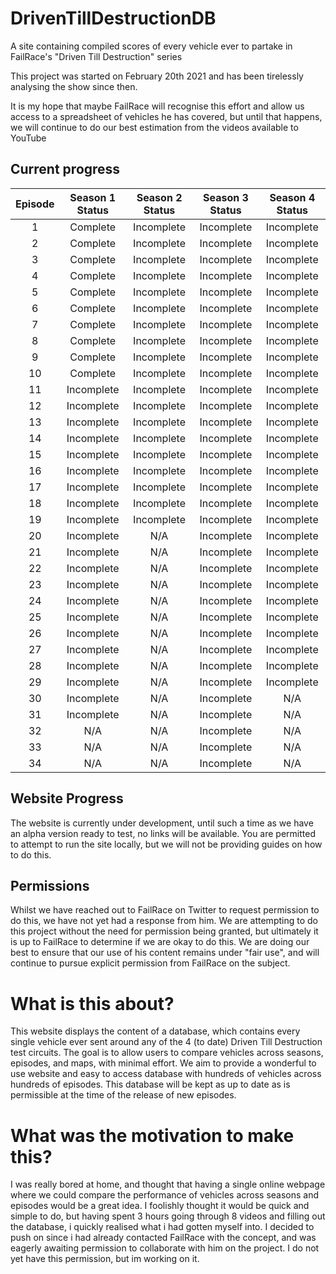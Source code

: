 # DrivenTillDestructionDB

A site containing compiled scores of every vehicle ever to partake in FailRace's "Driven Till Destruction" series

This project was started on February 20th 2021 and has been tirelessly analysing the show since then.

It is my hope that maybe FailRace will recognise this effort and allow us access to a spreadsheet of vehicles he has
covered, but until that happens, we will continue to do our best estimation from the videos available to YouTube

## Current progress

| Episode | Season 1 Status  | Season 2 Status  | Season 3 Status  | Season 4 Status  |
|:---:|:---:|:---:|:---:|:---:|
|1|Complete|Incomplete|Incomplete|Incomplete|
|2|Complete|Incomplete|Incomplete|Incomplete|
|3|Complete|Incomplete|Incomplete|Incomplete|
|4|Complete|Incomplete|Incomplete|Incomplete|
|5|Complete|Incomplete|Incomplete|Incomplete|
|6|Complete|Incomplete|Incomplete|Incomplete|
|7|Complete|Incomplete|Incomplete|Incomplete|
|8|Complete|Incomplete|Incomplete|Incomplete|
|9|Complete|Incomplete|Incomplete|Incomplete|
|10|Complete|Incomplete|Incomplete|Incomplete|
|11|Incomplete|Incomplete|Incomplete|Incomplete|
|12|Incomplete|Incomplete|Incomplete|Incomplete|
|13|Incomplete|Incomplete|Incomplete|Incomplete|
|14|Incomplete|Incomplete|Incomplete|Incomplete|
|15|Incomplete|Incomplete|Incomplete|Incomplete|
|16|Incomplete|Incomplete|Incomplete|Incomplete|
|17|Incomplete|Incomplete|Incomplete|Incomplete|
|18|Incomplete|Incomplete|Incomplete|Incomplete|
|19|Incomplete|Incomplete|Incomplete|Incomplete|
|20|Incomplete|N/A|Incomplete|Incomplete|
|21|Incomplete|N/A|Incomplete|Incomplete|
|22|Incomplete|N/A|Incomplete|Incomplete|
|23|Incomplete|N/A|Incomplete|Incomplete|
|24|Incomplete|N/A|Incomplete|Incomplete|
|25|Incomplete|N/A|Incomplete|Incomplete|
|26|Incomplete|N/A|Incomplete|Incomplete|
|27|Incomplete|N/A|Incomplete|Incomplete|
|28|Incomplete|N/A|Incomplete|Incomplete|
|29|Incomplete|N/A|Incomplete|Incomplete|
|30|Incomplete|N/A|Incomplete|N/A|
|31|Incomplete|N/A|Incomplete|N/A|
|32|N/A|N/A|Incomplete|N/A|
|33|N/A|N/A|Incomplete|N/A|
|34|N/A|N/A|Incomplete|N/A|

## Website Progress

The website is currently under development, until such a time as we have an alpha version ready to test, no links will
be available. You are permitted to attempt to run the site locally, but we will not be providing guides on how to do
this.

## Permissions

Whilst we have reached out to FailRace on Twitter to request permission to do this, we have not yet had a response from
him. We are attempting to do this project without the need for permission being granted, but ultimately it is up to
FailRace to determine if we are okay to do this. We are doing our best to ensure that our use of his content remains
under "fair use", and will continue to pursue explicit permission from FailRace on the subject.

# What is this about?

This website displays the content of a database, which contains every single vehicle ever sent around any of the 4 (to
date) Driven Till Destruction test circuits. The goal is to allow users to compare vehicles across seasons, episodes,
and maps, with minimal effort. We aim to provide a wonderful to use website and easy to access database with hundreds of
vehicles across hundreds of episodes. This database will be kept as up to date as is permissible at the time of the
release of new episodes.

# What was the motivation to make this?
I was really bored at home, and thought that having a single online webpage where we could compare the performance of vehicles across seasons and episodes would be a great idea.
I foolishly thought it would be quick and simple to do, but having spent 3 hours going through 8 videos and filling out the database, i quickly realised what i had gotten myself into. I decided to push on since i had already contacted FailRace with the concept, and was eagerly awaiting permission to collaborate with him on the project. I do not yet have this permission, but im working on it.
